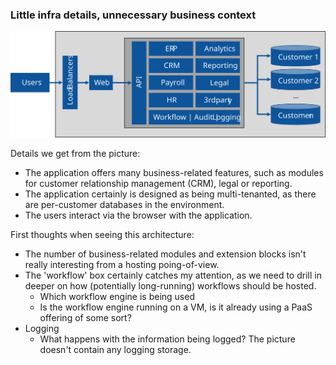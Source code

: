 ### Little infra details, unnecessary business context

![Many business modules in a box](../img/architecture-business-centered.svg)

Details we get from the picture: 

- The application offers many business-related features, such as modules for customer relationship management (CRM), legal or reporting. 
- The application certainly is designed as being multi-tenanted, as there are per-customer databases in the environment.
- The users interact via the browser with the application.

First thoughts when seeing this architecture:

- The number of business-related modules and extension blocks isn't really interesting from a hosting poing-of-view. 
- The 'workflow' box certainly catches my attention, as we need to drill in deeper on how (potentially long-running) workflows should be hosted.
  - Which workflow engine is being used
  - Is the workflow engine running on a VM, is it already using a PaaS offering of some sort?
- Logging
  - What happens with the information being logged? The picture doesn't contain any logging storage. 

